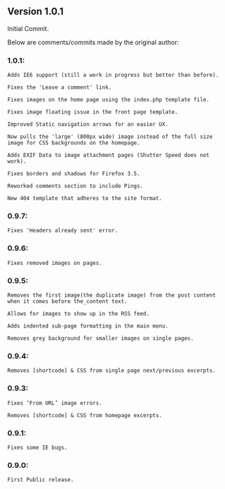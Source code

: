 ## Version 1.0.1
Initial Commit.

Below are comments/commits made by the original author:

### 1.0.1:
	Adds IE6 support (still a work in progress but better than before).

	Fixes the 'Leave a comment' link.

	Fixes images on the home page using the index.php template file.

	Fixes image floating issue in the front page template.

	Improved Static navigation arrows for an easier UX.

	Now pulls the 'large' (800px wide) image instead of the full size image for CSS backgrounds on the homepage.

	Adds EXIF Data to image attachment pages (Shutter Speed does not work).

	Fixes borders and shadows for Firefox 3.5.

	Reworked comments section to include Pings.

	New 404 template that adheres to the site format.

### 0.9.7:
	Fixes 'Headers already sent' error.

### 0.9.6:
	Fixes removed images on pages.

### 0.9.5:
	Removes the first image(the duplicate image) from the post content when it comes before the_content text.

	Allows for images to show up in the RSS feed.

	Adds indented sub-page formatting in the main menu.

	Removes grey background for smaller images on single pages.

### 0.9.4:
	Removes [shortcode] & CSS from single page next/previous excerpts.

### 0.9.3:
	Fixes ‘From URL’ image errors.

	Removes [shortcode] & CSS from homepage excerpts.

### 0.9.1:
	Fixes some IE bugs.

### 0.9.0:
	First Public release.
